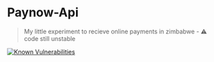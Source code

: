 # Paynow-Api

> My little experiment to recieve online payments in zimbabwe - :warning: code still unstable

[![Known Vulnerabilities](https://snyk.io/test/github/kudapara/paynow-api/badge.svg?targetFile=package.json)](https://snyk.io/test/github/kudapara/paynow-api?targetFile=package.json)
